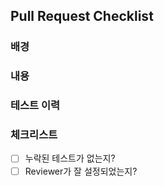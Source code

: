 ## Pull Request Checklist

### 배경

### 내용

### 테스트 이력

### 체크리스트

- [ ] 누락된 테스트가 없는지?
- [ ] Reviewer가 잘 설정되었는지?
